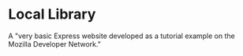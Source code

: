# Local Library 
A "very basic Express website developed as a tutorial example on the Mozilla Developer Network."

